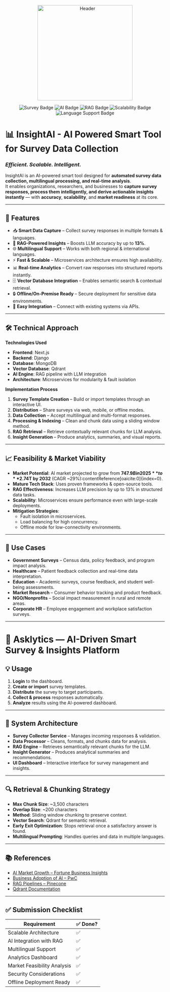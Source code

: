 <p align="center">
  <a href="https://github.com/your-username/helios-survey-tool">
    <img src="helios_logo.png" alt="Header" width="300" />
  </a>
</p>

<p align="center">
  <img src="https://img.shields.io/badge/Survey-Data_Collection-blue" alt="Survey Badge" />
  <img src="https://img.shields.io/badge/AI-Powered-brightgreen" alt="AI Badge" />
  <img src="https://img.shields.io/badge/RAG-Pipeline_Enabled-orange" alt="RAG Badge" />
  <img src="https://img.shields.io/badge/Scalable-Yes-blueviolet" alt="Scalability Badge" />
  <img src="https://img.shields.io/badge/Multilingual-Supported-brightgreen" alt="Language Support Badge" />
</p>

# 📊 **InsightAI - AI Powered Smart Tool for Survey Data Collection**
### *Efficient. Scalable. Intelligent.*

InsightAI is an AI-powered smart tool designed for **automated survey data collection, multilingual processing, and real-time analysis**.  
It enables organizations, researchers, and businesses to **capture survey responses, process them intelligently, and derive actionable insights instantly** — with **accuracy**, **scalability**, and **market readiness** at its core.

---

## 🚀 Features

- 📥 **Smart Data Capture** – Collect survey responses in multiple formats & languages.
- 🧠 **RAG-Powered Insights** – Boosts LLM accuracy by up to **13%**.
- 🌐 **Multilingual Support** – Works with both regional & international languages.
- ⚡ **Fast & Scalable** – Microservices architecture ensures high availability.
- 📊 **Real-time Analytics** – Convert raw responses into structured reports instantly.
- 🗄️ **Vector Database Integration** – Enables semantic search & contextual retrieval.
- 🔒 **Offline/On-Premise Ready** – Secure deployment for sensitive data environments.
- 🔄 **Easy Integration** – Connect with existing systems via APIs.

---

## 🛠️ Technical Approach

**Technologies Used**  
- **Frontend**: Next.js  
- **Backend**: Django  
- **Database**: MongoDB  
- **Vector Database**: Qdrant  
- **AI Engine**: RAG pipeline with LLM integration  
- **Architecture**: Microservices for modularity & fault isolation  

**Implementation Process**  
1. **Survey Template Creation** – Build or import templates through an interactive UI.  
2. **Distribution** – Share surveys via web, mobile, or offline modes.  
3. **Data Collection** – Accept multilingual and multi-format responses.  
4. **Processing & Indexing** – Clean and chunk data using a sliding window method.  
5. **RAG Retrieval** – Retrieve contextually relevant chunks for LLM analysis.  
6. **Insight Generation** – Produce analytics, summaries, and visual reports.  

---

## 📈 Feasibility & Market Viability

- **Market Potential**: AI market projected to grow from **$747.9B in 2025** to **$2.74T by 2032** (CAGR ~29%):contentReference[oaicite:0]{index=0}.  
- **Mature Tech Stack**: Uses proven frameworks & open-source tools.  
- **RAG Effectiveness**: Increases LLM precision by up to 13% in structured data tasks.  
- **Scalability**: Microservices ensure performance even with large-scale deployments.  
- **Mitigation Strategies**:  
  - Fault isolation in microservices.  
  - Load balancing for high concurrency.  
  - Offline mode for low-connectivity environments.  

---

## 🎯 Use Cases

- **Government Surveys** – Census data, policy feedback, and program impact analysis.  
- **Healthcare** – Patient feedback collection and real-time data interpretation.  
- **Education** – Academic surveys, course feedback, and student well-being assessments.  
- **Market Research** – Consumer behavior tracking and product feedback.  
- **NGO/Nonprofits** – Social impact measurement in rural and remote areas.  
- **Corporate HR** – Employee engagement and workplace satisfaction surveys.  

---

# 🧠 Asklytics — AI-Driven Smart Survey & Insights Platform

## 💡 Usage

1. **Login** to the dashboard.
2. **Create or import** survey templates.
3. **Distribute** the survey to target participants.
4. **Collect & process** responses automatically.
5. **Analyze** results using the AI-powered dashboard.

---

## 🧱 System Architecture

- **Survey Collector Service** – Manages incoming responses & validation.
- **Data Processor** – Cleans, formats, and chunks data for analysis.
- **RAG Engine** – Retrieves semantically relevant chunks for the LLM.
- **Insight Generator** – Produces analytical summaries and recommendations.
- **UI Dashboard** – Interactive interface for survey management and insights.

---

## 🔍 Retrieval & Chunking Strategy

- **Max Chunk Size**: ~3,500 characters  
- **Overlap Size**: ~200 characters  
- **Method**: Sliding window chunking to preserve context.  
- **Vector Search**: Qdrant for semantic retrieval.  
- **Early Exit Optimization**: Stops retrieval once a satisfactory answer is found.  
- **Multilingual Prompting**: Handles queries and data in multiple languages.

---

## 📚 References

- [AI Market Growth – Fortune Business Insights](https://www.fortunebusinessinsights.com/artificial-intelligence-market-102613)  
- [Business Adoption of AI – PwC](https://www.pwc.com/us/en/services/consulting/library/artificial-intelligence.html)  
- [RAG Pipelines – Pinecone](https://www.pinecone.io/learn/retrieval-augmented-generation/)  
- [Qdrant Documentation](https://qdrant.tech/documentation/)

---

## ✅ Submission Checklist

| Requirement                  | ✅ Done? |
|------------------------------|----------|
| Scalable Architecture        | ✅       |
| AI Integration with RAG      | ✅       |
| Multilingual Support         | ✅       |
| Analytics Dashboard          | ✅       |
| Market Feasibility Analysis  | ✅       |
| Security Considerations      | ✅       |
| Offline Deployment Ready     | ✅       |

